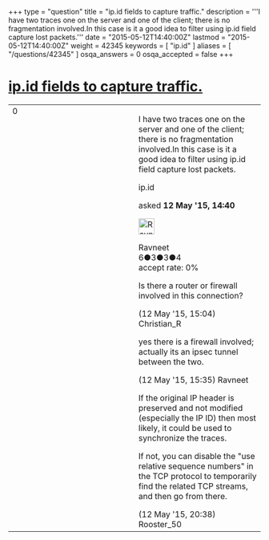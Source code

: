 +++
type = "question"
title = "ip.id fields to capture traffic."
description = '''I have two traces one on the server and one of the client; there is no fragmentation involved.In this case is it a good idea to filter using ip.id field capture lost packets.'''
date = "2015-05-12T14:40:00Z"
lastmod = "2015-05-12T14:40:00Z"
weight = 42345
keywords = [ "ip.id" ]
aliases = [ "/questions/42345" ]
osqa_answers = 0
osqa_accepted = false
+++

<div class="headNormal">

# [ip.id fields to capture traffic.](/questions/42345/ipid-fields-to-capture-traffic)

</div>

<div id="main-body">

<div id="askform">

<table id="question-table" style="width:100%;"><colgroup><col style="width: 50%" /><col style="width: 50%" /></colgroup><tbody><tr class="odd"><td style="width: 30px; vertical-align: top"><div class="vote-buttons"><div id="post-42345-score" class="post-score" title="current number of votes">0</div><div id="favorite-count" class="favorite-count"></div></div></td><td><div id="item-right"><div class="question-body"><p>I have two traces one on the server and one of the client; there is no fragmentation involved.In this case is it a good idea to filter using ip.id field capture lost packets.</p></div><div id="question-tags" class="tags-container tags">ip.id</div><div id="question-controls" class="post-controls"></div><div class="post-update-info-container"><div class="post-update-info post-update-info-user"><p>asked <strong>12 May '15, 14:40</strong></p><img src="https://secure.gravatar.com/avatar/9a1a0de12bb57758046b74161b3d746b?s=32&amp;d=identicon&amp;r=g" class="gravatar" width="32" height="32" alt="Ravneet&#39;s gravatar image" /><p>Ravneet<br />
<span class="score" title="6 reputation points">6</span><span title="3 badges"><span class="badge1">●</span><span class="badgecount">3</span></span><span title="3 badges"><span class="silver">●</span><span class="badgecount">3</span></span><span title="4 badges"><span class="bronze">●</span><span class="badgecount">4</span></span><br />
<span class="accept_rate" title="Rate of the user&#39;s accepted answers">accept rate:</span> <span title="Ravneet has no accepted answers">0%</span></p></div></div><div id="comments-container-42345" class="comments-container"><span id="42346"></span><div id="comment-42346" class="comment"><div id="post-42346-score" class="comment-score"></div><div class="comment-text"><p>Is there a router or firewall involved in this connection?</p></div><div id="comment-42346-info" class="comment-info"><span class="comment-age">(12 May '15, 15:04)</span> Christian_R</div></div><span id="42348"></span><div id="comment-42348" class="comment"><div id="post-42348-score" class="comment-score"></div><div class="comment-text"><p>yes there is a firewall involved; actually its an ipsec tunnel between the two.</p></div><div id="comment-42348-info" class="comment-info"><span class="comment-age">(12 May '15, 15:35)</span> Ravneet</div></div><span id="42351"></span><div id="comment-42351" class="comment"><div id="post-42351-score" class="comment-score"></div><div class="comment-text"><p>If the original IP header is preserved and not modified (especially the IP ID) then most likely, it could be used to synchronize the traces.</p><p>If not, you can disable the "use relative sequence numbers" in the TCP protocol to temporarily find the related TCP streams, and then go from there.</p></div><div id="comment-42351-info" class="comment-info"><span class="comment-age">(12 May '15, 20:38)</span> Rooster_50</div></div></div><div id="comment-tools-42345" class="comment-tools"></div><div class="clear"></div><div id="comment-42345-form-container" class="comment-form-container"></div><div class="clear"></div></div></td></tr></tbody></table>

</div>

</div>

